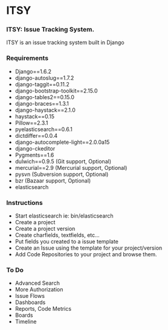 ITSY
====
### ITSY: Issue Tracking System.

ITSY is an issue tracking system built in Django

### Requirements

- Django==1.6.2
- django-autoslug==1.7.2
- django-taggit==0.11.2
- django-bootstrap-toolkit==2.15.0
- django-tables2==0.15.0
- django-braces==1.3.1
- django-haystack==2.1.0
- haystack==0.15
- Pillow==2.3.1
- pyelasticsearch==0.6.1
- dictdiffer==0.0.4
- django-autocomplete-light==2.0.0a15
- django-ckeditor
- Pygments==1.6
- dulwich==0.9.5 (Git support, Optional)
- mercurial==2.9 (Mercurial support, Optional)
- pysvn          (Subversion support, Optional)
- bzr            (Bazaar support, Optional)
- elasticsearch

### Instructions

- Start elasticsearch ie: bin/elasticsearch
- Create a project
- Create a project version
- Create charfields, textfields, etc...
- Put fields you created to a issue template
- Create an Issue using the template for your project/version
- Add Code Repositories to your project and browse them.


### To Do
- Advanced Search
- More Authorization
- Issue Flows
- Dashboards
- Reports, Code Metrics
- Boards
- Timeline